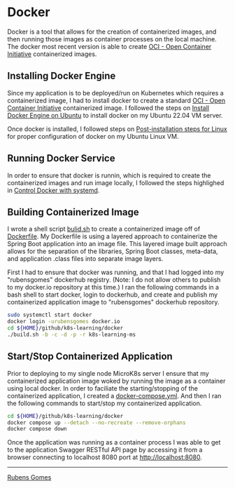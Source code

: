 # Docker

Docker is a tool that allows for the creation of containerized images, and then
running those images as container processes on the local machine.  The docker
most recent version is able to create [OCI - Open Container Initiative](https://opencontainers.org/) containerized images.

## Installing Docker Engine

Since my application is to be deployed/run on Kubernetes which requires a containerized
image, I had to install docker to create a standard [OCI - Open Container Initiative](https://opencontainers.org/) containerized image.  I followed the steps on 
[Install Docker Engine on Ubuntu](https://docs.docker.com/engine/install/ubuntu/)
to install docker on my Ubuntu 22.04 VM server.

Once docker is installed,  I followed steps on 
[Post-installation steps for Linux](https://docs.docker.com/engine/install/linux-postinstall/)
for proper configuration of docker on my Ubuntu Linux VM.

## Running Docker Service

In order to ensure that docker is runnin, which is required to create the 
containerized images and run image locally, I followed the steps highlighed 
in [Control Docker with systemd](https://docs.docker.com/config/daemon/systemd/).

## Building Containerized Image

I wrote a shell script [bulid.sh](./build.sh) to create a containerized
image off of [Dockerfile](./ctx/Dockerfile).  My Dockerfile is using a layered 
approach to containerize the Spring Boot application into an image file.  This 
layered image built approach allows for the separation of the libraries, 
Spring Boot classes,  meta-data, and application .class files into separate 
image layers.

First I had to ensure that docker was running, and that I had logged into my 
"rubensgomes" dockerhub registry.  (Note: I do not allow others to publish to 
my docker.io repository at this time.)  I ran the following commands in a
bash shell to start docker, login to dockerhub, and create and publish my
containerized application image to "rubensgomes" dockerhub repository.

```bash
sudo systemctl start docker
docker login -urubensgomes docker.io
cd ${HOME}/github/k8s-learning/docker
./build.sh -b -c -d -p -r k8s-learning-ms
```

## Start/Stop Containerized Application

Prior to deploying to my single node MicroK8s server I ensure that my containerized
application image woked by running the image as a container using local docker.
In order to faciliate the starting/stopping of the containerized application, I 
created a [docker-compose.yml](./docker-compose.yml).  And then I ran the 
following commands to start/stop my containerized application.


```bash
cd ${HOME}/github/k8s-learning/docker
docker compose up --detach --no-recreate --remove-orphans
docker compose down
```

Once the application was running as a container process I was able to get to the
application Swagger RESTful API page by accessing it from a browser connecting to
 localhost 8080 port at <http://localhost:8080>.
 
 ---
[Rubens Gomes](https://rubensgomes.com/)
 
